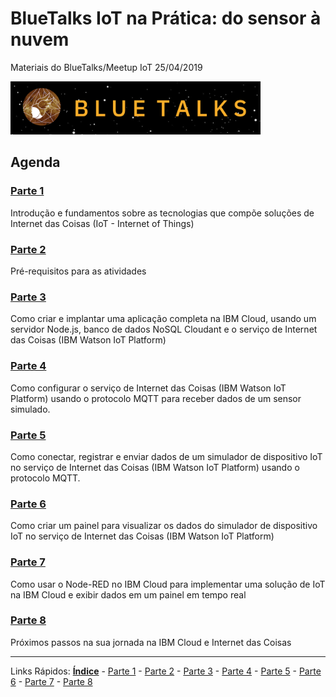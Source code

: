 # BlueTalks IoT na Prática: do sensor à nuvem
Materiais do BlueTalks/Meetup IoT 25/04/2019

<img src="https://github.com/cesariojr/iotmeetup/blob/master/content/bluetalks.png" width="400">

## Agenda

### [Parte 1](/content/intro.md)
Introdução e fundamentos sobre as tecnologias que compõe soluções de Internet das Coisas (IoT - Internet of Things)

### [Parte 2](/content/prereq.md)
Pré-requisitos para as atividades

### [Parte 3](/content/boilerplate.md)
Como criar e implantar uma aplicação completa na IBM Cloud, usando um servidor Node.js, banco de dados NoSQL Cloudant e o serviço de Internet das Coisas (IBM Watson IoT Platform)

### [Parte 4](/content/platform.md)
Como configurar o serviço de Internet das Coisas (IBM Watson IoT Platform) usando o protocolo MQTT para receber dados de um sensor simulado.

### [Parte 5](/content/device.md)
Como conectar, registrar e enviar dados de um simulador de dispositivo IoT no serviço de Internet das Coisas (IBM Watson IoT Platform) usando o protocolo MQTT.

### [Parte 6](/content/view.md)
Como criar um painel para visualizar os dados do simulador de dispositivo IoT no serviço de Internet das Coisas (IBM Watson IoT Platform)

### [Parte 7](/content/nodered.md)
Como usar o Node-RED no IBM Cloud para implementar uma solução de IoT na IBM Cloud e exibir dados em um painel em tempo real

### [Parte 8](/content/next.md)
Próximos passos na sua jornada na IBM Cloud e Internet das Coisas

***
Links Rápidos:
**[Índice](https://github.com/cesariojr/iotmeetup/)** - [Parte 1](/content/intro.md) - [Parte 2](/content/prereq.md) - [Parte 3](/content/boilerplate.md) - [Parte 4](/content/platform.md) - [Parte 5](/content/device.md) - [Parte 6](/content/view.md) - [Parte 7](/content/nodered.md) - [Parte 8](/content/next.md)
